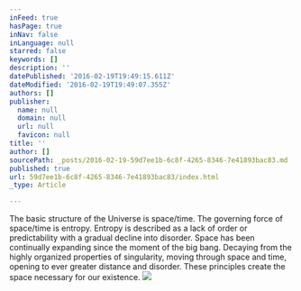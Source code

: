 ```yaml
---
inFeed: true
hasPage: true
inNav: false
inLanguage: null
starred: false
keywords: []
description: ''
datePublished: '2016-02-19T19:49:15.611Z'
dateModified: '2016-02-19T19:49:07.355Z'
authors: []
publisher:
  name: null
  domain: null
  url: null
  favicon: null
title: ''
author: []
sourcePath: _posts/2016-02-19-59d7ee1b-6c8f-4265-8346-7e41893bac83.md
published: true
url: 59d7ee1b-6c8f-4265-8346-7e41893bac83/index.html
_type: Article

---
```

The basic structure of the Universe is space/time. The governing force of space/time is entropy. Entropy is described as a lack of order or predictability with a gradual decline into disorder.  Space has been continually expanding since the moment of the big bang. Decaying from the highly organized properties of singularity, moving through space and time, opening to ever greater distance and disorder.  These principles create the space necessary for our existence.
![](https://the-grid-user-content.s3-us-west-2.amazonaws.com/4c83817b-27f8-4e2b-8784-8a7426258e92.jpg)